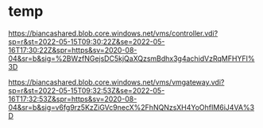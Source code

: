 # temp


https://biancashared.blob.core.windows.net/vms/controller.vdi?sp=r&st=2022-05-15T09:30:22Z&se=2022-05-16T17:30:22Z&spr=https&sv=2020-08-04&sr=b&sig=%2BWzfNGejsDC5kjQaXQzsmBdhx3g4achidVzRqMFHYFI%3D

https://biancashared.blob.core.windows.net/vms/vmgateway.vdi?sp=r&st=2022-05-15T09:32:53Z&se=2022-05-16T17:32:53Z&spr=https&sv=2020-08-04&sr=b&sig=v6fg9rz5KzZiGVc9necX%2FhNQNzsXH4YoOhfIM6iJ4VA%3D
